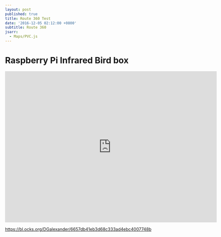 ```yaml
---
layout: post
published: true
title: Route 360 Test
date: '2016-12-05 02:12:00 +0800'
subtitle: Route 360
jsarr:
  - Maps/PVC.js
---
```

**Raspberry Pi Infrared Bird box**
========================


<p> 
<iframe frameborder="0" width="700" height="500" 
        sandbox="allow-same-origin allow-scripts"
        scrolling="no" seamless="seamless"
        src="https://gist.github.com/DGalexander/6657db41eb3d68c333ad4ebc4007748b.js">
</iframe>
</p>

<script src="https://gist.github.com/DGalexander/6657db41eb3d68c333ad4ebc4007748b.js"></script>


https://bl.ocks.org/DGalexander/6657db41eb3d68c333ad4ebc4007748b